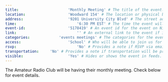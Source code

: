 ```yaml
---
title:						'Monthly Meeting' # The title of the event.
location:					'Woodward 154' # The location or physical building of the event.
address:					'9201 University City Blvd' # The street address of the event.
time:							'6:30 PM EST' # The time the event will start. Not the departure time.
event-id:					'5178419' # An event id for the event on NinerEngage. If one is not provided the event will attempt to use the link instead.
link:							'' # An external link to the event if it is not being hosted on NinerEngage.
categories:				'events meetings' # The categories for the event. Meetings should always be 'events meetings'.
access:						'School' # Who will be able to join us for the event. Should be a value of 'Club', 'School', or 'Public'.
rsvp:							'No' # Provides a note if RSVP via email is required.
transportation:		'No' # Provides a note if transportation will be provided.
visible:					'Yes' # Hides or shows the event in feeds.
---
```



The Amateur Radio Club will be having their monthly meeting. Check below for event details.
